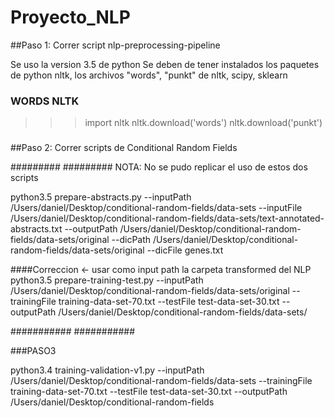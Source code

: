 # Proyecto_NLP

##Paso 1: Correr script nlp-preprocessing-pipeline 

Se uso la version 3.5 de python
Se deben de tener instalados los paquetes de python nltk, los archivos "words", "punkt" de nltk, scipy, sklearn

### WORDS NLTK

  >>> import nltk
  >>> nltk.download('words')
  >>> nltk.download('punkt')


###

##Paso 2: Correr scripts de Conditional Random Fields


#########
#########
NOTA: No se pudo replicar el uso de estos dos scripts

python3.5 prepare-abstracts.py --inputPath /Users/daniel/Desktop/conditional-random-fields/data-sets --inputFile /Users/daniel/Desktop/conditional-random-fields/data-sets/text-annotated-abstracts.txt --outputPath /Users/daniel/Desktop/conditional-random-fields/data-sets/original --dicPath /Users/daniel/Desktop/conditional-random-fields/data-sets/original --dicFile genes.txt


####Correccion <- usar como input path la carpeta transformed del NLP
python3.5 prepare-training-test.py --inputPath /Users/daniel/Desktop/conditional-random-fields/data-sets/original --trainingFile training-data-set-70.txt --testFile test-data-set-30.txt --outputPath /Users/daniel/Desktop/conditional-random-fields/data-sets/

###########
###########

###PASO3


python3.4 training-validation-v1.py --inputPath /Users/daniel/Desktop/conditional-random-fields/data-sets --trainingFile training-data-set-70.txt --testFile test-data-set-30.txt --outputPath /Users/daniel/Desktop/conditional-random-fields



